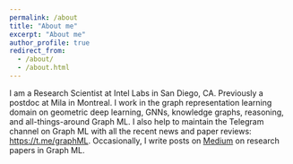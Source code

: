 ```yaml
---
permalink: /about
title: "About me"
excerpt: "About me"
author_profile: true
redirect_from: 
  - /about/
  - /about.html
---
```


I am a Research Scientist at Intel Labs in San Diego, CA. Previously a postdoc at Mila in Montreal. I work in the graph representation learning domain on geometric deep learning, GNNs, knowledge graphs, reasoning, and all-things-around Graph ML. I also help to maintain the Telegram channel on Graph ML with all the recent news and paper reviews: https://t.me/graphML. Occasionally, I write posts on [Medium](https://mgalkin.medium.com/) on research papers in Graph ML.


